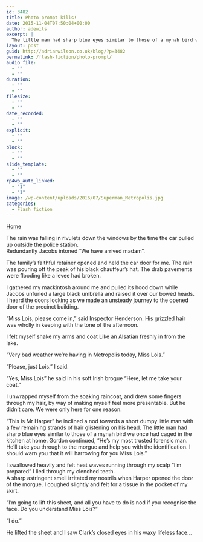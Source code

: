 ```yaml
---
id: 3482
title: Photo prompt kills!
date: 2015-11-04T07:50:04+00:00
author: adewils
excerpt: |
  The little man had sharp blue eyes similar to those of a mynah bird we once had caged in the kitchen at home. Gordon continued, "He's my most trusted forensic man. He'll take you through to the morgue...
layout: post
guid: http://adrianwilson.co.uk/blog/?p=3482
permalink: /flash-fiction/photo-prompt/
audio_file:
  - ""
  - ""
duration:
  - ""
  - ""
filesize:
  - ""
  - ""
date_recorded:
  - ""
  - ""
explicit:
  - ""
  - ""
block:
  - ""
  - ""
slide_template:
  - ""
  - ""
rp4wp_auto_linked:
  - "1"
  - "1"
image: /wp-content/uploads/2016/07/Superman_Metropolis.jpg
categories:
  - Flash fiction
---
```

<span><span><a href="https://www.adewils.com/">Home</a></span></p> 

<p>
  The rain was falling in rivulets down the windows by the time the car pulled up outside the police station.<br /> Redundantly Jacobs intoned &#8220;We have arrived madam&#8221;.
</p>

<p>
  The family&#8217;s faithful retainer opened and held the car door for me. The rain was pouring off the peak of his black chauffeur&#8217;s hat. The drab pavements were flooding like a levee had broken.
</p>

<p>
  I gathered my mackintosh around me and pulled its hood down while Jacobs unfurled a large black umbrella and raised it over our bowed heads. I heard the doors locking as we made an unsteady journey to the opened door of the precinct building.
</p>

<p>
  &#8220;Miss Lois, please come in,&#8221; said Inspector Henderson. His grizzled hair was wholly in keeping with the tone of the afternoon.
</p>

<p>
  I felt myself shake my arms and coat Like an Alsatian freshly in from the lake.
</p>

<p>
  &#8220;Very bad weather we&#8217;re having in Metropolis today, Miss Lois.&#8221;
</p>

<p>
  &#8220;Please, just Lois.&#8221; I said.
</p>

<p>
  &#8220;Yes, Miss Lois&#8221; he said in his soft Irish brogue &#8220;Here, let me take your coat.&#8221;
</p>

<p>
  I unwrapped myself from the soaking raincoat, and drew some fingers through my hair, by way of making myself feel more presentable. But he didn&#8217;t care. We were only here for one reason.
</p>

<p>
  &#8220;This is Mr Harper&#8221; he inclined a nod towards a short dumpy little man with a few remaining strands of hair glistening on his head. The little man had sharp blue eyes similar to those of a mynah bird we once had caged in the kitchen at home. Gordon continued, &#8220;He&#8217;s my most trusted forensic man. He&#8217;ll take you through to the morgue and help you with the identification. I should warn you that it will harrowing for you Miss Lois.&#8221;
</p>

<p>
  I swallowed heavily and felt heat waves running through my scalp &#8220;I&#8217;m prepared&#8221; I lied through my clenched teeth.<br /> A sharp astringent smell irritated my nostrils when Harper opened the door of the morgue. I coughed slightly and felt for a tissue in the pocket of my skirt.
</p>

<p>
  &#8220;I&#8217;m going to lift this sheet, and all you have to do is nod if you recognise the face. Do you understand Miss Lois?&#8221;
</p>

<p>
  &#8220;I do.&#8221;
</p>

<p>
  He lifted the sheet and I saw Clark&#8217;s closed eyes in his waxy lifeless face&#8230;
</p>